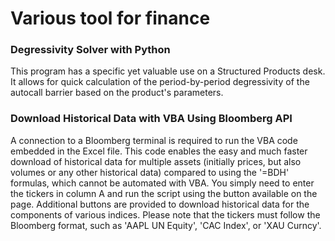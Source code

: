 # Various tool for finance

### Degressivity Solver with Python
This program has a specific yet valuable use on a Structured Products desk. It allows for quick calculation of the period-by-period degressivity of the autocall barrier based on the product's parameters.

### Download Historical Data with VBA Using Bloomberg API
A connection to a Bloomberg terminal is required to run the VBA code embedded in the Excel file. This code enables the easy and much faster download of historical data for multiple assets (initially prices, but also volumes or any other historical data) compared to using the '=BDH' formulas, which cannot be automated with VBA.
You simply need to enter the tickers in column A and run the script using the button available on the page. Additional buttons are provided to download historical data for the components of various indices. Please note that the tickers must follow the Bloomberg format, such as 'AAPL UN Equity', 'CAC Index', or 'XAU Curncy'.

